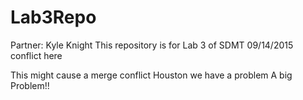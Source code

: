 
# Lab3Repo
Partner: Kyle Knight
This repository is for Lab 3 of SDMT
09/14/2015
conflict here

This might cause a merge conflict
Houston we have a problem
A big Problem!!

